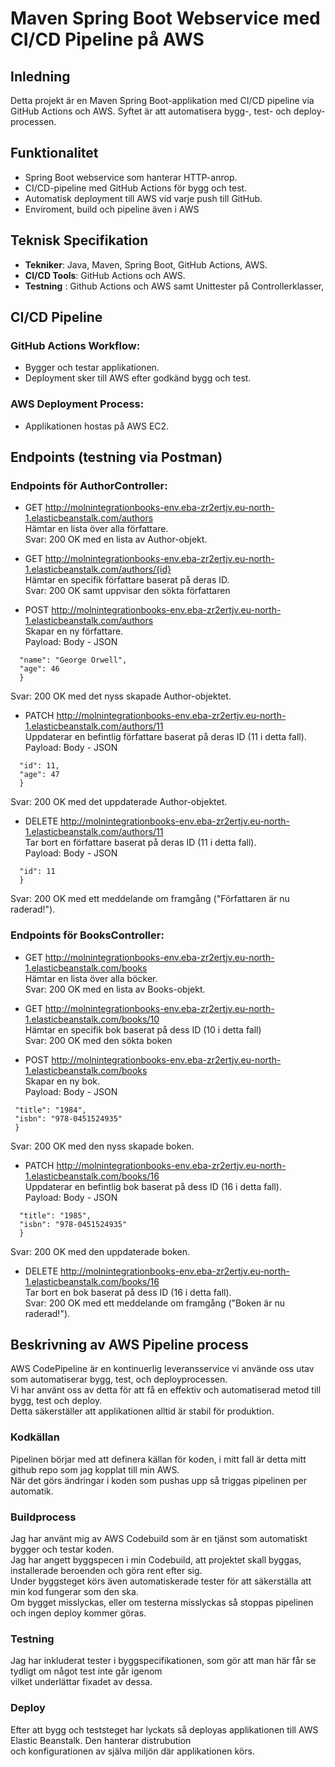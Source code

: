 # Maven Spring Boot Webservice med CI/CD Pipeline på AWS

## Inledning
Detta projekt är en Maven Spring Boot-applikation med CI/CD pipeline via GitHub Actions och AWS. 
Syftet är att automatisera bygg-, test- och deploy-processen.

## Funktionalitet
- Spring Boot webservice som hanterar HTTP-anrop.
- CI/CD-pipeline med GitHub Actions för bygg och test.
- Automatisk deployment till AWS vid varje push till GitHub.
- Enviroment, build och pipeline även i AWS

## Teknisk Specifikation
- **Tekniker**: Java, Maven, Spring Boot, GitHub Actions, AWS.
- **CI/CD Tools**: GitHub Actions och AWS.
- **Testning** : Github Actions och AWS samt Unittester på Controllerklasser,

## CI/CD Pipeline
### GitHub Actions Workflow:
- Bygger och testar applikationen.
- Deployment sker till AWS efter godkänd bygg och test.

### AWS Deployment Process:
- Applikationen hostas på AWS EC2.

## Endpoints (testning via Postman)
### Endpoints för AuthorController:
- GET http://molnintegrationbooks-env.eba-zr2ertjv.eu-north-1.elasticbeanstalk.com/authors  
Hämtar en lista över alla författare.  
Svar: 200 OK med en lista av Author-objekt.

- GET http://molnintegrationbooks-env.eba-zr2ertjv.eu-north-1.elasticbeanstalk.com/authors/{id}  
Hämtar en specifik författare baserat på deras ID.  
Svar: 200 OK samt uppvisar den sökta författaren

- POST http://molnintegrationbooks-env.eba-zr2ertjv.eu-north-1.elasticbeanstalk.com/authors  
Skapar en ny författare.   
Payload: Body - JSON 
```{
  "name": "George Orwell",
  "age": 46
  }
```
Svar: 200 OK med det nyss skapade Author-objektet.

- PATCH http://molnintegrationbooks-env.eba-zr2ertjv.eu-north-1.elasticbeanstalk.com/authors/11  
Uppdaterar en befintlig författare baserat på deras ID (11 i detta fall).   
Payload: Body - JSON
``` {
  "id": 11,
  "age": 47
  }
  ```
Svar: 200 OK med det uppdaterade Author-objektet.

- DELETE http://molnintegrationbooks-env.eba-zr2ertjv.eu-north-1.elasticbeanstalk.com/authors/11  
Tar bort en författare baserat på deras ID (11 i detta fall).   
Payload: Body - JSON
```{
  "id": 11
  }
  ```
Svar: 200 OK med ett meddelande om framgång ("Författaren är nu raderad!").

### Endpoints för BooksController:
- GET http://molnintegrationbooks-env.eba-zr2ertjv.eu-north-1.elasticbeanstalk.com/books  
Hämtar en lista över alla böcker.   
Svar: 200 OK med en lista av Books-objekt.

- GET http://molnintegrationbooks-env.eba-zr2ertjv.eu-north-1.elasticbeanstalk.com/books/10  
Hämtar en specifik bok baserat på dess ID (10 i detta fall)  
Svar: 200 OK med den sökta boken

- POST http://molnintegrationbooks-env.eba-zr2ertjv.eu-north-1.elasticbeanstalk.com/books  
Skapar en ny bok.   
Payload: Body - JSON
 ``` {
  "title": "1984",
  "isbn": "978-0451524935"
  }
  ```
Svar: 200 OK med den nyss skapade boken.

- PATCH http://molnintegrationbooks-env.eba-zr2ertjv.eu-north-1.elasticbeanstalk.com/books/16  
Uppdaterar en befintlig bok baserat på dess ID (16 i detta fall).   
Payload: Body - JSON
```{
  "title": "1985",
  "isbn": "978-0451524935"
  }
  ```
Svar: 200 OK med den uppdaterade boken.

- DELETE http://molnintegrationbooks-env.eba-zr2ertjv.eu-north-1.elasticbeanstalk.com/books/16  
Tar bort en bok baserat på dess ID (16 i detta fall).   
Svar: 200 OK med ett meddelande om framgång ("Boken är nu raderad!").

## Beskrivning av AWS Pipeline process  
AWS CodePipeline är en kontinuerlig leveransservice vi använde oss utav som automatiserar bygg, test, och deployprocessen.  
Vi har använt oss av detta för att få en effektiv och automatiserad metod till bygg, test och deploy.  
Detta säkerställer att applikationen alltid är stabil för produktion.

### Kodkällan  
Pipelinen börjar med att definera källan för koden, i mitt fall är detta mitt github repo som jag kopplat till min AWS.  
När det görs ändringar i koden som pushas upp så triggas pipelinen per automatik. 

### Buildprocess  
Jag har använt mig av AWS Codebuild som är en tjänst som automatiskt bygger och testar koden.  
Jag har angett byggspecen i min Codebuild, att projektet skall byggas, installerade beroenden och göra rent efter sig.  
Under byggsteget körs även automatiskerade tester för att säkerställa att min kod fungerar som den ska.  
Om bygget misslyckas, eller om testerna misslyckas så stoppas pipelinen och ingen deploy kommer göras.  

### Testning  
Jag har inkluderat tester i byggspecifikationen, som gör att man här får se tydligt om något test inte går igenom  
vilket underlättar fixadet av dessa.  

### Deploy  
Efter att bygg och teststeget har lyckats så deployas applikationen till AWS Elastic Beanstalk. Den hanterar distrubution  
och konfigurationen av själva miljön där applikationen körs.
